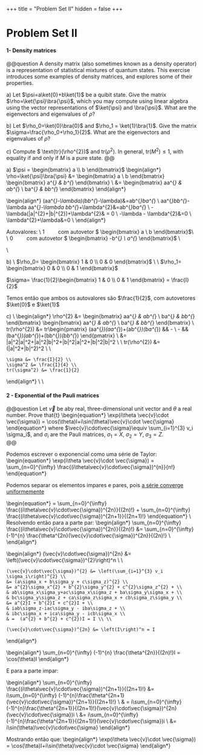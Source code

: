 +++
title = "Problem Set II"
hidden = false
+++

# Problem Set II

#### 1- Density matrices
@@question
A density matrix (also sometimes known as a density operator) is a representation of statistical mixtures of quantum states. This exercise introduces some examples of density matrices, and explores some of their properties.

   a) Let $\psi=a\ket{0}+b\ket{1}$ be a quibit state. Give the matrix $\rho=\ket{\psi}\bra{\psi}$, which you may compute using linear algebra using the vector representations of $\ket{\psi} and \bra{\psi}$. What are the eigenvectors and eigenvalues of $\rho$? 

   b) Let $\rho_0=\ket{0}\bra{0}$ and $\rho_1 = \ket{1}\bra{1}$. Give the matrix $\sigma=\frac{\rho_0+\rho_1}{2}$. What are the eigenvectors and eigenvalues of $\rho$?

   c) Compute $ \text{tr}(\rho^{2})$  and $\text{tr}(\rho^{2})$. In general, $\text{tr}(M^{2})\le 1$, with equality if and only if $M$ is a pure state.
@@

a) $\psi = \begin{bmatrix} a \\ b \end{bmatrix}$
\begin{align*}
    \rho=\ket{\psi}\bra{\psi} &=
    \begin{bmatrix}
        a \\
        b
    \end{bmatrix}
    \begin{bmatrix}
        a^{*} &
        b^{*}
    \end{bmatrix}
\\
    &= \begin{bmatrix}
        aa^{*} & ab^{*} \\
        ba^{*} & bb^{*} 
    \end{bmatrix}
\end{align*}

\begin{align*}
    (aa^{*}-\lambda)(bb^{*}-\lambda)&=ab^{*}ba^{*} \\
    aa^{*}bb^{*}-\lambda aa^{*}-\lambda bb^{*}+\lambda^{2}&=ab^{*}ba^{*} \\
    -\lambda(|a|^{2}+|b|^{2})+\lambda^{2}& = 0 \\
    -\lambda - \lambda^{2}&=0 \\
    \lambda^{2}+\lambda&=0 \\
\end{align*}

Autovalores: \\
$1 \qquad$ com autovetor $ \begin{bmatrix}
    a \\
    b
\end{bmatrix}$\\  \\
$0 \qquad$ com autovetor $ \begin{bmatrix}
    -b^{*} \\
    a^{*}
\end{bmatrix}$ \\

\\


b) \\
$\rho_0= \begin{bmatrix}
    1 & 0 \\
    0 & 0
\end{bmatrix}$ \\ \\
$\rho_1= \begin{bmatrix}
    0 & 0 \\
    0 & 1
\end{bmatrix}$

$\sigma= \frac{1}{2}\begin{bmatrix}
    1 & 0 \\
    0 & 1
\end{bmatrix} = \frac{I}{2}$

Temos então que ambos os autovalores são $\frac{1}{2}$, com autovetores $\ket{0}$ e $\ket{1}$ 

c) \\
\begin{align*}
    \rho^{2} &= 
    \begin{bmatrix}
        aa^{*} & ab^{*} \\
        ba^{*} & bb^{*} 
    \end{bmatrix}
    \begin{bmatrix}
        aa^{*} & ab^{*} \\
        ba^{*} & bb^{*} 
    \end{bmatrix} \\
    tr(\rho^{2}) &= tr\begin{pmatrix}
        (aa^{*})(aa^{*})+(ab^{*})(ba^{*}) && - \\
        - && (ba^{*})(ab^{*})+(bb^{*})(bb^{*})
    \end{pmatrix} \\
    &= |a|^2|a|^2+|a|^2|b|^2+|b|^2|a|^2+|b|^2|b|^2 \\ \\
    tr(\rho^{2}) &= (|a|^2+|b|^2)^2 \\ \\

    \sigma &= \frac{I}{2} \\
    \sigma^2 &= \frac{I}{4} \\
    tr(\sigma^2) &= \frac{1}{2}
\end{align*}
\\ \\ 


#### 2 - Exponential of the Pauli matrices
@@question
Let $\vec{v}$ be aby real, three-dimensional unit vector and $\theta$ a real number. Prove that{t}
\begin{equation*}
    \exp(i\theta \vec{v}\cdot \vec{\sigma}) = \cos(\theta)I+i\sin(\theta)\vec{v}\cdot \vec{\sigma}
\end{equation*}
where $\vec{v}\cdot\vec{\sigma}\equiv \sum_{i=1}^{3} v_i \sigma_i$, and $\sigma_i$ are the Pauli matrices, $\sigma_1 = X$, $\sigma_2 = Y$, $\sigma_3 = Z$.    
@@


Podemos escrever o exponencial como uma série de Taylor:
\begin{equation*}
    \exp(i\theta \vec{v}\cdot \vec{\sigma}) = 
    \sum_{n=0}^{\infty} \frac{(i\theta\vec{v}\cdot\vec{\sigma})^{n}}{n!}
\end{equation*}

Podemos separar os elementos impares e pares, pois [a série converge uniformemente](https://proofwiki.org/wiki/Power_Series_Converges_Uniformly_within_Radius_of_Convergence)

\begin{equation*}
    = 
    \sum_{n=0}^{\infty} \frac{(i\theta\vec{v}\cdot\vec{\sigma})^{2n}}{(2n)!} +
    \sum_{n=0}^{\infty} \frac{(i\theta\vec{v}\cdot\vec{\sigma})^{2n+1}}{(2n+1)!}
\end{equation*}
\\
Resolvendo então para a parte par:
\begin{align*}
    \sum_{n=0}^{\infty} \frac{(i\theta\vec{v}\cdot\vec{\sigma})^{2n}}{(2n)!} &= \sum_{n=0}^{\infty} (-1)^{n} \frac{\theta^{2n}(\vec{v}\cdot\vec{\sigma})^{2n}}{(2n)!} \\
\end{align*}

\begin{align*}
    (\vec{v}\cdot\vec{\sigma})^{2n} &= \left((\vec{v}\cdot\vec{\sigma})^{2}\right)^n \\ \\

    (\vec{v}\cdot\vec{\sigma})^{2} &= \left(\sum_{i=1}^{3} v_i \sigma_i\right)^{2} \\
    &= (a\sigma_x + b\sigma_y + c\sigma_z)^{2} \\
    &= a^{2}\sigma_x^{2} + b^{2}\sigma_y^{2} + c^{2}\sigma_z^{2} + \\
    & ab\sigma_x\sigma_y+ac\sigma_x\sigma_z + ba\sigma_y\sigma_x + \\
    & bc\sigma_y\sigma_z + ca\sigma_z\sigma_x + cb\sigma_z\sigma_y \\ 
    &= a^{2}I + b^{2}I + c^{2}I + \\
    & iab\sigma_z-iac\sigma_y - iba\sigma_z + \\
    & ibc\sigma_x + ica\sigma_y - icb\sigma_x \\
    & =  (a^{2} + b^{2} + c^{2})I = I \\ \\

    (\vec{v}\cdot\vec{\sigma})^{2n} &= \left(I\right)^n = I
\end{align*}


\begin{align*}
    \sum_{n=0}^{\infty} (-1)^{n} \frac{\theta^{2n}}{(2n)!}I = \cos(\theta)I
\end{align*}

E para a parte impar:

\begin{align*}
    \sum_{n=0}^{\infty} \frac{(i\theta\vec{v}\cdot\vec{\sigma})^{2n+1}}{(2n+1)!} &= i\sum_{n=0}^{\infty} (-1)^{n}\frac{\theta^{2n+1}(\vec{v}\cdot\vec{\sigma})^{2n+1}}{(2n+1)!} \\
    & = i\sum_{n=0}^{\infty} (-1)^{n}\frac{\theta^{2n+1}}{(2n+1)!}(\vec{v}\cdot\vec{\sigma})^{2n}(\vec{v}\cdot\vec{\sigma})i \\
    &= i\sum_{n=0}^{\infty} (-1)^{n}\frac{\theta^{2n+1}}{(2n+1)!}(\vec{v}\cdot\vec{\sigma})i \\
    &= i\sin(\theta)\vec{v}\cdot\vec{\sigma}
\end{align*}

Mostrando então que:
\begin{align*}
    \exp(i\theta \vec{v}\cdot \vec{\sigma}) = \cos(\theta)I+i\sin(\theta)\vec{v}\cdot \vec{\sigma}
\end{align*}